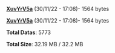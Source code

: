 [**XuvYrV5a**](/data/XuvYrV5a.txt) (30/11/22 - 17:08)- 1564 bytes

[**XuvYrV5a**](/data/XuvYrV5a.txt) (30/11/22 - 17:08)- 1564 bytes

**Total Datas**: 5773

**Total Size**: 32.19 MB / 32.2 MB